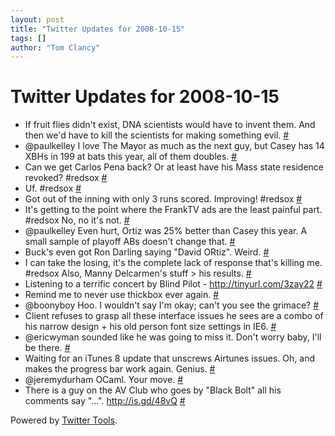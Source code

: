 ```yaml
---
layout: post
title: "Twitter Updates for 2008-10-15"
tags: []
author: "Tom Clancy"
---
```


# Twitter Updates for 2008-10-15

<ul>
	<li>If fruit flies didn't exist, DNA scientists would have to invent them. And then we'd have to kill the scientists for making something evil. <a href="http://twitter.com/tclancy/statuses/959856343">#</a></li>
	<li>@paulkelley I love The Mayor as much as the next guy, but Casey has 14 XBHs in 199 at bats this year, all of them doubles. <a href="http://twitter.com/tclancy/statuses/959857457">#</a></li>
	<li>Can we get Carlos Pena back? Or at least have his Mass state residence revoked? #redsox <a href="http://twitter.com/tclancy/statuses/959864088">#</a></li>
	<li>Uf. #redsox <a href="http://twitter.com/tclancy/statuses/959864442">#</a></li>
	<li>Got out of the inning with only 3 runs scored. Improving! #redsox <a href="http://twitter.com/tclancy/statuses/959872075">#</a></li>
	<li>It's getting to the point where the FrankTV ads are the least painful part. #redsox No, no it's not. <a href="http://twitter.com/tclancy/statuses/959872545">#</a></li>
	<li>@paulkelley Even hurt, Ortiz was 25% better than Casey this year. A small sample of playoff ABs doesn't change that. <a href="http://twitter.com/tclancy/statuses/959874031">#</a></li>
	<li>Buck's even got Ron Darling saying "David ORtiz". Weird. <a href="http://twitter.com/tclancy/statuses/959879245">#</a></li>
	<li>I can take the losing, it's the complete lack of response that's killing me. #redsox Also, Manny Delcarmen's stuff &gt; his results. <a href="http://twitter.com/tclancy/statuses/959979690">#</a></li>
	<li>Listening to a terrific concert by Blind Pilot - <a href="http://tinyurl.com/3zay22" rel="nofollow">http://tinyurl.com/3zay22</a> <a href="http://twitter.com/tclancy/statuses/960570493">#</a></li>
	<li>Remind me to never use thickbox ever again. <a href="http://twitter.com/tclancy/statuses/960611970">#</a></li>
	<li>@boonyboy Hoo. I wouldn't say I'm okay; can't you see the grimace? <a href="http://twitter.com/tclancy/statuses/960653241">#</a></li>
	<li>Client refuses to grasp all these interface issues he sees are a combo of his narrow design + his old person font size settings in IE6. <a href="http://twitter.com/tclancy/statuses/960654421">#</a></li>
	<li>@ericwyman sounded like he was going to miss it. Don't worry baby, I'll be there. <a href="http://twitter.com/tclancy/statuses/960716333">#</a></li>
	<li>Waiting for an iTunes 8 update that unscrews Airtunes issues. Oh, and makes the progress bar work again. Genius. <a href="http://twitter.com/tclancy/statuses/960726153">#</a></li>
	<li>@jeremydurham OCaml. Your move. <a href="http://twitter.com/tclancy/statuses/960753521">#</a></li>
	<li>There is a guy on the AV Club who goes by "Black Bolt" all his comments say "...". <a href="http://is.gd/48vQ" rel="nofollow">http://is.gd/48vQ</a> <a href="http://twitter.com/tclancy/statuses/961155426">#</a></li>
</ul>
<p>Powered by <a href="http://alexking.org/projects/wordpress">Twitter Tools</a>.</p>
